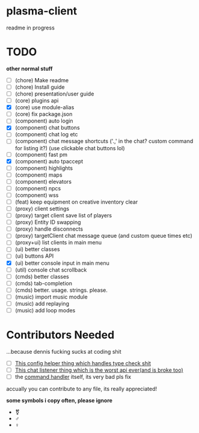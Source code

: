 # plasma-client
readme in progress


# TODO

**other normal stuff**
- [ ] (chore) Make readme
- [ ] (chore) Install guide
- [ ] (chore) presentation/user guide
- [ ] (core) plugins api
- [x] (core) use module-alias
- [ ] (core) fix package.json
- [ ] (component) auto login
- [x] (component) chat buttons
- [ ] (component) chat log etc
- [ ] (component) chat message shortcuts ('.,' in the chat? custom command for listing it?) (use clickable chat buttons lol)
- [ ] (component) fast pm
- [x] (component) auto tpaccept
- [ ] (component) highlights
- [ ] (component) maps
- [ ] (component) elevators
- [ ] (component) npcs
- [ ] (component) wss
- [ ] (feat) keep equipment on creative inventory clear
- [ ] (proxy) client settings
- [ ] (proxy) target client save list of players
- [ ] (proxy) Entity ID swapping
- [ ] (proxy) handle disconnects
- [ ] (proxy) targetClient chat message queue (and custom queue times etc)
- [ ] (proxy+ui) list clients in main menu
- [ ] (ui) better classes
- [ ] (ui) buttons API
- [x] (ui) better console input in main menu
- [ ] (util) console chat scrollback
- [ ] (cmds) better classes
- [ ] (cmds) tab-completion
- [ ] (cmds) better. usage. strings. please.
- [ ] (music) import music module
- [ ] (music) add replaying
- [ ] (music) add loop modes

# Contributors Needed
...because dennis fucking sucks at coding shit

- [ ] [This config helper thing which handles type check shit](./src/classes/ConfigHelper.js)
- [ ] [This chat listener thing which is the worst api ever(and is broke too)](./src/classes/ChatListener.js)
- [ ] the [command handler](./src/commands/Handler.js) itself, its very bad pls fix

accually you can contribute to any file, its really appreciated!

**some symbols i copy often, please ignore**
- ⚧
- ♂
- ♀